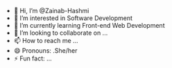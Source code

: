 - 👋 Hi, I’m @Zainab-Hashmi
- 👀 I’m interested in Software Development
- 🌱 I’m currently learning Front-end Web Development
- 💞️ I’m looking to collaborate on ...
- 📫 How to reach me ...
- 😄 Pronouns: .She/her
- ⚡ Fun fact: ...

<!---
Zainab-Hashmi/Zainab-Hashmi is a ✨ special ✨ repository because its `README.md` (this file) appears on your GitHub profile.
You can click the Preview link to take a look at your changes.
--->
